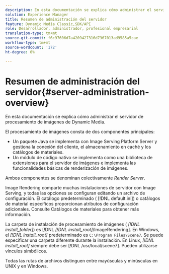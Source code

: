 ```yaml
---
description: En esta documentación se explica cómo administrar el servidor de procesamiento de imágenes de Dynamic Media.
solution: Experience Manager
title: Resumen de administración del servidor
feature: Dynamic Media Classic,SDK/API
role: Desarrollador, administrador, profesional empresarial
translation-type: tm+mt
source-git-commit: f6c97606d7a4209427316d7367013ad9585a5cae
workflow-type: tm+mt
source-wordcount: '172'
ht-degree: 0%

---
```



# Resumen de administración del servidor{#server-administration-overview}

En esta documentación se explica cómo administrar el servidor de procesamiento de imágenes de Dynamic Media.

El procesamiento de imágenes consta de dos componentes principales:

* Un paquete Java se implementa con Image Serving Platform Server y gestiona la conexión del cliente, el almacenamiento en caché y los catálogos de materiales.
* Un módulo de código nativo se implementa como una biblioteca de extensiones para el servidor de imágenes e implementa las funcionalidades básicas de renderización de imágenes.

Ambos componentes se denominan colectivamente *Render Server*.

Image Rendering comparte muchas instalaciones de servidor con Image Serving, y todas las opciones se configuran editando un archivo de configuración. El catálogo predeterminado ( [!DNL default.ini]) o catálogos de material específicos proporcionan atributos de configuración adicionales. Consulte Catálogos de materiales para obtener más información.

La carpeta de instalación de procesamiento de imágenes ( *[!DNL install_folder]*) es [!DNL *[!DNL install_root]*/ImageRendering]. En Windows, el *[!DNL install_root]* predeterminado es `C:\Program Files\Scene7`. Se puede especificar una carpeta diferente durante la instalación. En Linux, *[!DNL install_root]* siempre debe ser [!DNL /usr/local/scene7]. Pueden utilizarse vínculos simbólicos.

Todas las rutas de archivos distinguen entre mayúsculas y minúsculas en UNIX y en Windows.
